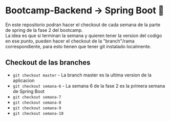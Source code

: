 # Bootcamp-Backend -> Spring Boot 🍃

En este repositorio podran hacer el checkout de cada semana de la parte de spring de la fase 2 del bootcamp.<br/>
La idea es que si terminan la semana y quieren tener la version del codigo en ese punto, pueden hacer el checkout de la "branch"/rama correspondiente, para esto tienen que tener git instalado localmente.

## Checkout de las branches

- `git checkout master` - La branch master es la ultima version de la aplicacion
- `git checkout semana-6` - La semana 6 de la fase 2 es la primera semana de Spring Boot
- `git checkout semana-7`
- `git checkout semana-8`
- `git checkout semana-9`
- `git checkout semana-10`
